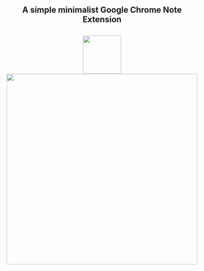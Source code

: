 <div align="center">
  <h2>A simple minimalist Google Chrome Note Extension<h2/>
</div>
   
<p align="center">
 
 <a href="https://chrome.google.com/webstore/detail/simplenote/glkebnfeoeechmiphpabhophnpcogpdj" target="_blank"> 
   <img src="https://user-images.githubusercontent.com/42818330/154685531-cb972bb3-17db-4e21-9a5e-c64381850122.png"  height="100" />
 </a>

 <img src="https://user-images.githubusercontent.com/42818330/154685892-f0100c80-861c-4ce9-9a35-79efd0b085c8.png"  height="500" />
 
</p>
